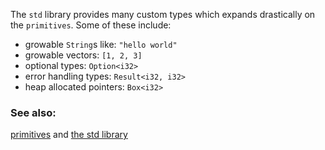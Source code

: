 The `std` library provides many custom types which expands drastically on
the `primitives`. Some of these include:

* growable `String`s like: `"hello world"`
* growable vectors: `[1, 2, 3]`
* optional types: `Option<i32>`
* error handling types: `Result<i32, i32>`
* heap allocated pointers: `Box<i32>`

### See also:

[primitives][primitives] and [the std library][std]

[primitives]: ../primitives.html
[std]: http://doc.rust-lang.org/std/
